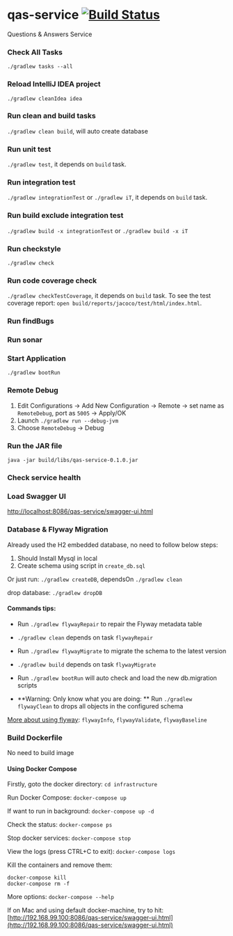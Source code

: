 # qas-service [![Build Status](https://travis-ci.org/tw-wee/qas-service.svg?branch=master)](https://travis-ci.org/tw-wee/qas-service)

Questions &amp; Answers Service

### Check All Tasks
`./gradlew tasks --all`

### Reload IntelliJ IDEA project
`./gradlew cleanIdea idea`

### Run clean and build tasks
`./gradlew clean build`, will auto create database

### Run unit test
`./gradlew test`, it depends on `build` task.

### Run integration test
`./gradlew integrationTest` or `./gradlew iT`, it depends on `build` task.

### Run build exclude integration test
`./gradlew build -x integrationTest` or `./gradlew build -x iT`

### Run checkstyle
`./gradlew check`

### Run code coverage check
`./gradlew checkTestCoverage`, it depends on `build` task.
To see the test coverage report: `open build/reports/jacoco/test/html/index.html`.

### Run findBugs


### Run sonar


### Start Application
`./gradlew bootRun`

### Remote Debug
1. Edit Configurations -> Add New Configuration -> Remote -> set name as `RemoteDebug`, port as `5005` -> Apply/OK
2. Launch `./gradlew run --debug-jvm`
3. Choose `RemoteDebug` -> Debug

### Run the JAR file
`java -jar build/libs/qas-service-0.1.0.jar`


### Check service health


### Load Swagger UI
[http://localhost:8086/qas-service/swagger-ui.html](http://localhost:8086/qas-service/swagger-ui.html)


### Database & Flyway Migration

Already used the H2 embedded database, no need to follow below steps:

1. Should Install Mysql in local
2. Create schema using script in `create_db.sql`

Or just run:
`./gradlew createDB`, dependsOn `./gradlew clean`

drop database:
`./gradlew dropDB`

#### Commands tips:
- Run `./gradlew flywayRepair` to repair the Flyway metadata table
- `./gradlew clean` depends on task `flywayRepair`

- Run `./gradlew flywayMigrate` to migrate the schema to the latest version
- `./gradlew build` depends on task `flywayMigrate`

- Run `./gradlew bootRun` will auto check and load the new db.migration scripts

- **Warning: Only know what you are doing: ** Run `./gradlew flywayClean` to drops all objects in the configured schema

[More about using flyway](https://flywaydb.org/documentation/gradle/): `flywayInfo`, `flywayValidate`, `flywayBaseline`

### Build Dockerfile
No need to build image

#### Using Docker Compose
Firstly, goto the docker directory:
`cd infrastructure`

Run Docker Compose:
`docker-compose up`

If want to run in background:
`docker-compose up -d`

Check the status:
`docker-compose ps`

Stop docker services:
`docker-compose stop`

View the logs (press CTRL+C to exit):
`docker-compose logs`

Kill the containers and remove them:
```
docker-compose kill
docker-compose rm -f
```

More options:
`docker-compose --help`

If on Mac and using default docker-machine, try to hit:
[http://192.168.99.100:8086/qas-service/swagger-ui.html](http://192.168.99.100:8086/qas-service/swagger-ui.html)
